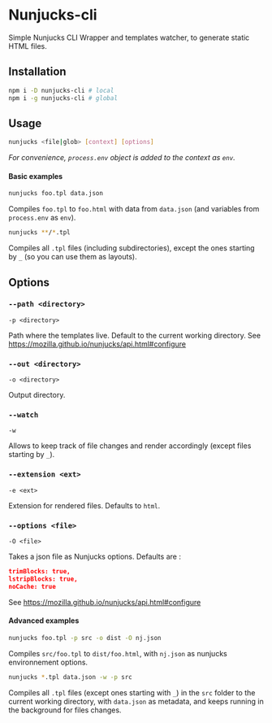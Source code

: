 # Nunjucks-cli

Simple Nunjucks CLI Wrapper and templates watcher, to generate static HTML files.

## Installation

```bash
npm i -D nunjucks-cli # local
npm i -g nunjucks-cli # global
```

## Usage

```bash
nunjucks <file|glob> [context] [options]
```

_For convenience, `process.env` object is added to the context as `env`._

#### Basic examples

```bash
nunjucks foo.tpl data.json
```

Compiles `foo.tpl` to `foo.html` with data from `data.json` (and variables from `process.env` as `env`).

```bash
nunjucks **/*.tpl
```

Compiles all `.tpl` files (including subdirectories), except the ones starting by `_` (so you can use them as layouts).

## Options

### `--path <directory>`

`-p <directory>`

Path where the templates live. Default to the current working directory.
See <https://mozilla.github.io/nunjucks/api.html#configure>

### `--out <directory>`

`-o <directory>`

Output directory.

### `--watch`

`-w`

Allows to keep track of file changes and render accordingly (except files starting by `_`).

### `--extension <ext>`

`-e <ext>`

Extension for rendered files. Defaults to `html`.

### `--options <file>`

`-O <file>`

Takes a json file as Nunjucks options. Defaults are :

```json
trimBlocks: true,
lstripBlocks: true,
noCache: true
```

See <https://mozilla.github.io/nunjucks/api.html#configure>

#### Advanced examples

```bash
nunjucks foo.tpl -p src -o dist -O nj.json
```

Compiles `src/foo.tpl` to `dist/foo.html`, with `nj.json` as nunjucks environnement options.

```bash
nunjucks *.tpl data.json -w -p src
```

Compiles all `.tpl` files (except ones starting with `_`) in the `src` folder to the current working directory, with `data.json` as metadata, and keeps running in the background for files changes.
